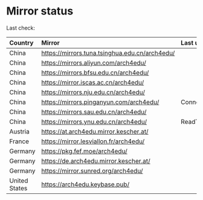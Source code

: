 <script src="./time.js"></script>
# Mirror status
Last check: <script type="text/javascript">localize(1672537871.3976092);</script>

|Country|Mirror|Last update|
|:------|:-----|:----------|
|China|https://mirrors.tuna.tsinghua.edu.cn/arch4edu/|<script type="text/javascript">localize(1672511532);</script>|
|China|https://mirrors.aliyun.com/arch4edu/|<script type="text/javascript">localize(1672468266);</script>|
|China|https://mirrors.bfsu.edu.cn/arch4edu/|<script type="text/javascript">localize(1672511532);</script>|
|China|https://mirror.iscas.ac.cn/arch4edu/|<script type="text/javascript">localize(1672511532);</script>|
|China|https://mirrors.nju.edu.cn/arch4edu/|<script type="text/javascript">localize(1672468266);</script>|
|China|https://mirrors.pinganyun.com/arch4edu/|ConnectTimeout|
|China|https://mirrors.sau.edu.cn/arch4edu/|<script type="text/javascript">localize(1671258899);</script>|
|China|https://mirrors.ynu.edu.cn/arch4edu/|ReadTimeout|
|Austria|https://at.arch4edu.mirror.kescher.at/|<script type="text/javascript">localize(1672511532);</script>|
|France|https://mirror.lesviallon.fr/arch4edu/|<script type="text/javascript">localize(1672511532);</script>|
|Germany|https://pkg.fef.moe/arch4edu/|<script type="text/javascript">localize(1672511532);</script>|
|Germany|https://de.arch4edu.mirror.kescher.at/|<script type="text/javascript">localize(1672511532);</script>|
|Germany|https://mirror.sunred.org/arch4edu/|<script type="text/javascript">localize(1672511532);</script>|
|United States|https://arch4edu.keybase.pub/|<script type="text/javascript">localize(1672468266);</script>|

<script src="./tablefilter/tablefilter.js"></script>
<script src="./table.js"></script>
